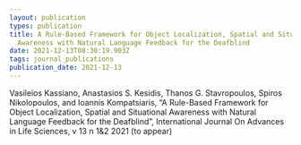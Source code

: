 ```yaml
---
layout: publication
types: publication
title: A Rule-Based Framework for Object Localization, Spatial and Situational
  Awareness with Natural Language Feedback for the Deafblind
date: 2021-12-13T08:30:19.903Z
tags: journal_publications
publication_date: 2021-12-13
---
```

Vasileios Kassiano, Anastasios S. Kesidis, Thanos G. Stavropoulos, Spiros Nikolopoulos, and Ioannis Kompatsiaris, “A Rule-Based Framework for Object Localization, Spatial and Situational Awareness with Natural Language Feedback for the Deafblind”, International Journal On Advances in Life Sciences, v 13 n 1&2 2021 (to appear)